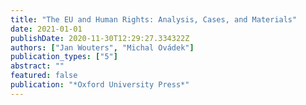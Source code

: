 ```yaml
---
title: "The EU and Human Rights: Analysis, Cases, and Materials"
date: 2021-01-01
publishDate: 2020-11-30T12:29:27.334322Z
authors: ["Jan Wouters", "Michal Ovádek"]
publication_types: ["5"]
abstract: ""
featured: false
publication: "*Oxford University Press*"
---
```



